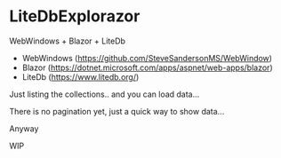 # LiteDbExplorazor

WebWindows + Blazor + LiteDb

-   WebWindows (https://github.com/SteveSandersonMS/WebWindow)
-   Blazor (https://dotnet.microsoft.com/apps/aspnet/web-apps/blazor)
-   LiteDb (https://www.litedb.org/)

Just listing the collections.. and you can load data...

There is no pagination yet, just a quick way to show data...

Anyway

WIP
